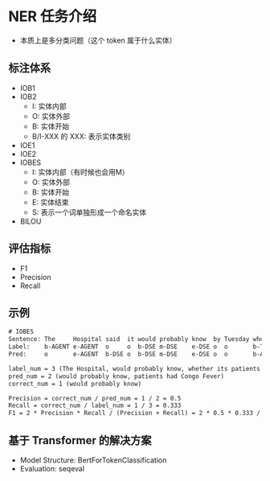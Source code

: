# NER 任务介绍

- 本质上是多分类问题（这个 token 属于什么实体）

## 标注体系

- IOB1
- IOB2
  - I: 实体内部
  - O: 实体外部
  - B: 实体开始
  - B/I-XXX 的 XXX: 表示实体类别
- IOE1
- IOE2
- IOBES
  - I: 实体内部（有时候也会用M）
  - O: 实体外部
  - B: 实体开始
  - E: 实体结束
  - S: 表示一个词单独形成一个命名实体
- BILOU

## 评估指标

- F1
- Precision
- Recall

## 示例

```txt
# IOBES
Sentence: The     Hospital said  it would probably know  by Tuesday whether  its      patients had      Congo    Fever    . 
Label:    b-AGENT e-AGENT  o     o  b-DSE m-DSE    e-DSE o  o       b-TARGET m-TARGET m-TARGET m-TARGET m-TARGET e-TARGET o
Pred:     o       e-AGENT  b-DSE o  b-DSE m-DSE    e-DSE o  o       b-AGENT  b-DSE    b-TARGET m-TARGET m-TARGET e-TARGET o

label_num = 3 (The Hospital, would probably know, whether its patients had Congo Fever)
pred_num = 2 (would probably know, patients had Congo Fever)
correct_num = 1 (would probably know)

Precision = correct_num / pred_num = 1 / 2 = 0.5
Recall = correct_num / label_num = 1 / 3 = 0.333
F1 = 2 * Precision * Recall / (Precision + Recall) = 2 * 0.5 * 0.333 / (0.5 + 0.333) = 0.4
```

## 基于 Transformer 的解决方案

- Model Structure: BertForTokenClassification
- Evaluation: seqeval
